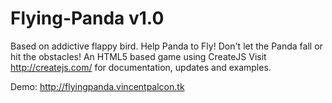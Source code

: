 Flying-Panda v1.0
============

Based on addictive flappy bird. Help Panda to Fly! Don't let the Panda fall or hit the obstacles!
An HTML5 based game using CreateJS
Visit http://createjs.com/ for documentation, updates and examples.

Demo: http://flyingpanda.vincentpalcon.tk
